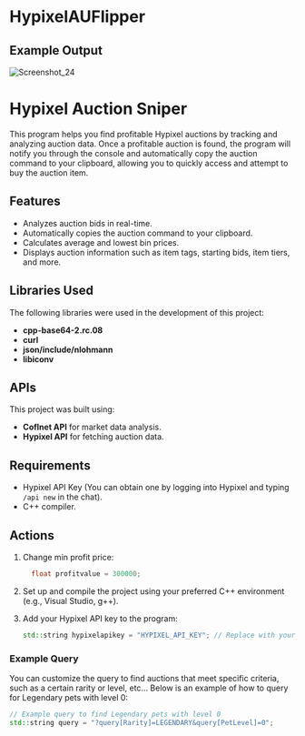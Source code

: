 # HypixelAUFlipper
## Example Output

![Screenshot_24](https://github.com/user-attachments/assets/753d4ac3-1924-4033-b377-7848b68abd1f)

# Hypixel Auction Sniper

This program helps you find profitable Hypixel auctions by tracking and analyzing auction data. Once a profitable auction is found, the program will notify you through the console and automatically copy the auction command to your clipboard, allowing you to quickly access and attempt to buy the auction item.

## Features
- Analyzes auction bids in real-time.
- Automatically copies the auction command to your clipboard.
- Calculates average and lowest bin prices.
- Displays auction information such as item tags, starting bids, item tiers, and more.

## Libraries Used
The following libraries were used in the development of this project:
- **cpp-base64-2.rc.08** 
- **curl** 
- **json/include/nlohmann** 
- **libiconv**

## APIs
This project was built using:
- **Coflnet API** for market data analysis.
- **Hypixel API** for fetching auction data.

## Requirements
- Hypixel API Key (You can obtain one by logging into Hypixel and typing `/api new` in the chat).
- C++ compiler.

## Actions
1. Change min profit price:
    ```c++
      float profitvalue = 300000;
    ```
2. Set up and compile the project using your preferred C++ environment (e.g., Visual Studio, g++).

3. Add your Hypixel API key to the program:
    ```c++
    std::string hypixelapikey = "HYPIXEL_API_KEY"; // Replace with your actual Hypixel API key
    ```

### Example Query

You can customize the query to find auctions that meet specific criteria, such as a certain rarity or level, etc... Below is an example of how to query for Legendary pets with level 0:

```c++
// Example query to find Legendary pets with level 0
std::string query = "?query[Rarity]=LEGENDARY&query[PetLevel]=0";
